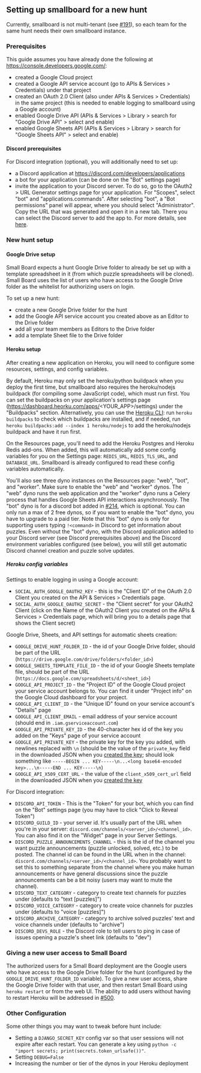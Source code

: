 ## Setting up smallboard for a new hunt

Currently, smallboard is not multi-tenant (see [#191](https://github.com/cardinalitypuzzles/smallboard/issues/191)), so each team for the same hunt needs their own smallboard instance.

### Prerequisites

This guide assumes you have already done the following at https://console.developers.google.com/:

* created a Google Cloud project
* created a Google API service account (go to APIs & Services > Credentials) under that project
* created an OAuth 2.0 Client (also under APIs & Services > Credentials) in the same project (this is needed to enable logging to smallboard using a Google account)
* enabled Google Drive API (APIs & Services > Library > search for "Google Drive API" > select and enable)
* enabled Google Sheets API (APIs & Services > Library > search for "Google Sheets API" > select and enable)

#### Discord prerequisites

For Discord integration (optional), you will additionally need to set up:

* a Discord application at https://discord.com/developers/applications
* a bot for your application (can be done on the "Bot" settings page)
* invite the application to your Discord server. To do so, go to the OAuth2 > URL Generator settings page for your application. For "Scopes", select "bot" and "applications.commands". After selecting "bot", a "Bot permissions" panel will appear, where you should select "Administrator". Copy the URL that was generated and open it in a new tab. There you can select the Discord server to add the app to. For more details, see [here](https://discordjs.guide/preparations/adding-your-bot-to-servers.html).


### New hunt setup

#### Google Drive setup

Small Board expects a hunt Google Drive folder to already be set up with a template spreadsheet in it (from which puzzle spreadsheets will be cloned). Small Board uses the list of users who have access to the Google Drive folder as the whitelist for authorizing users on login.

To set up a new hunt:

* create a new Google Drive folder for the hunt
* add the Google API service account you created above as an Editor to the Drive folder
* add all your team members as Editors to the Drive folder
* add a template Sheet file to the Drive folder


#### Heroku setup

After creating a new application on Heroku, you will need to configure some resources, settings, and config variables.

By default, Heroku may only set the heroku/python buildpack when you deploy the first time, but smallboard also requires the heroku/nodejs buildpack (for compiling some JavaScript code), which must run first. You can set the buildpacks on your application's settings page (https://dashboard.heorku.com/apps/<YOUR_APP>/settings) under the "Buildpacks" section. Alternatively, you can use the [Heroku CLI](https://devcenter.heroku.com/articles/heroku-cli): run `heroku buildpacks` to check which buildpacks are installed, and if needed, run `heroku buildpacks:add --index 1 heroku/nodejs` to add the heroku/nodejs buildpack and have it run first.

On the Resources page, you'll need to add the Heroku Postgres and Heroku Redis add-ons. When added, this will automatically add some config variables for you on the Settings page: `REDIS_URL`, `REDIS_TLS_URL`, and `DATABASE_URL`. Smallboard is already configured to read these config variables automatically.

You'll also see three dyno instances on the Resources page: "web", "bot", and "worker". Make sure to enable the "web" and "worker" dynos. The "web" dyno runs the web application and the "worker" dyno runs a Celery process that handles Google Sheets API interactions asynchronously. The "bot" dyno is for a discord bot added in [#214](https://github.com/cardinalitypuzzles/smallboard/issues/214), which is optional. You can only run a max of 2 free dynos, so if you want to enable the "bot" dyno, you have to upgrade to a paid tier. Note that this "bot" dyno is only for supporting users typing `!<command>` in Discord to get information about puzzles. Even without the "bot" dyno, with the Discord application added to your Discord server (see Discord prerequisites above) and the Discord environment variables configured (see below), you will still get automatic Discord channel creation and puzzle solve updates.

##### Heroku config variables

Settings to enable logging in using a Google account:

* `SOCIAL_AUTH_GOOGLE_OAUTH2_KEY` - this is the "Client ID" of the OAuth 2.0 Client you created on the API & Services > Credentials page.
* `SOCIAL_AUTH_GOOGLE_OAUTH2_SECRET` - the "Client secret" for your OAuth2 Client (click on the Name of the OAuth2 Client you created on the APIs & Services > Credentials page, which will bring you to a details page that shows the Client secret)

Google Drive, Sheets, and API settings for automatic sheets creation:

* `GOOGLE_DRIVE_HUNT_FOLDER_ID` - the id of your Google Drive folder, should be part of the URL (`https://drive.google.com/drive/folders/<folder_id>`)
* `GOOGLE_SHEETS_TEMPLATE_FILE_ID` - the id of your Google Sheets template file, should be part of the URL (`https://docs.google.com/spreadsheets/d/<sheet_id>`)
* `GOOGLE_API_PROJECT_ID` - the "Project ID" of the Google Cloud project your service account belongs to. You can find it under "Project info" on the Google Cloud dashboard for your project.
* `GOOGLE_API_CLIENT_ID` - the "Unique ID" found on your service account's "Details" page
* `GOOGLE_API_CLIENT_EMAIL` - email address of your service account (should end in `.iam.gserviceaccount.com`)
* `GOOGLE_API_PRIVATE_KEY_ID` - the 40-character hex id of the key you added on the "Keys" page of your service account
* `GOOGLE_API_PRIVATE_KEY` - the private key for the key you added, with newlines replaced with `\n` (should be the value of the `private_key` field in the downloaded JSON when you [created the key](https://cloud.google.com/iam/docs/creating-managing-service-account-keys#creating_service_account_keys); should look something like `-----BEGIN ... KEY-----\n...<long base64-encoded key>...\n-----END ... KEY-----\n`)
* `GOOGLE_API_X509_CERT_URL` - the value of the `client_x509_cert_url` field in the downloaded JSON when you [created the key](https://cloud.google.com/iam/docs/creating-managing-service-account-keys#creating_service_account_keys)

For Discord integration:

* `DISCORD_API_TOKEN` - This is the "Token" for your bot, which you can find on the "Bot" settings page (you may have to click "Click to Reveal Token")
* `DISCORD_GUILD_ID` - your server id. It's usually part of the URL when you're in your server: `discord.com/channels/<server_id>/<channel_id>`. You can also find it on the "Widget" page in your Server Settings.
* `DISCORD_PUZZLE_ANNOUNCEMENTS_CHANNEL` - this is the id of the channel you want puzzle announcements (puzzle unlocked, solved, etc.) to be posted. The channel id can be found in the URL when in the channel: `discord.com/channels/<server_id>/<channel_id>`. You probably want to set this to something separate from the channel where you make human announcements or have general discussions since the puzzle announcements can be a bit noisy (users may want to mute the channel).
* `DISCORD_TEXT_CATEGORY` - category to create text channels for puzzles under (defaults to "text [puzzles]")
* `DISCORD_VOICE_CATEGORY` - category to create voice channels for puzzles under (defaults to "voice [puzzles]")
* `DISCORD_ARCHIVE_CATEGORY` - category to archive solved puzzles' text and voice channels under (defaults to "archive")
* `DISCORD_DEVS_ROLE` - the Discord role to tell users to ping in case of issues opening a puzzle's sheet link (defaults to "dev")


### Giving a new user access to Small Board

The authorized users for a Small Board deployment are the Google users who have access to the Google Drive folder for the hunt (configured by the `GOOGLE_DRIVE_HUNT_FOLDER_ID` variable). To give a new user access, share the Google Drive folder with that user, and then restart Small Board using `heroku restart` or from the web UI. The ability to add users without having to restart Heroku will be addressed in [#500](https://github.com/cardinalitypuzzles/smallboard/issues/500).

### Other Configuration

Some other things you may want to tweak before hunt include:

* Setting a `DJANGO_SECRET_KEY` config var so that user sessions will not expire after each restart. You can generate a key using `python -c "import secrets; print(secrets.token_urlsafe())"`.
* Setting `DEBUG=False`
* Increasing the number or tier of the dynos in your Heroku deployment
